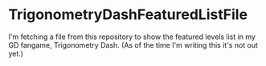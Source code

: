 # TrigonometryDashFeaturedListFile
I'm fetching a file from this repository to show the featured levels list in my GD fangame, Trigonometry Dash. (As of the time I'm writing this it's not out yet.)
